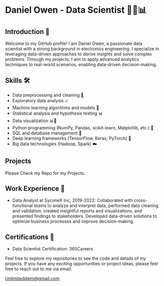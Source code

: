 # Daniel Owen - Data Scientist 👨‍🔬📊

## Introduction 👋

Welcome to my GitHub profile! I am Daniel Owen, a passionate data scientist with a strong background in electronics engineering. I specialize in leveraging data-driven approaches to derive insights and solve complex problems. Through my projects, I aim to apply advanced analytics techniques to real-world scenarios, enabling data-driven decision-making.

## Skills 🛠️

- Data preprocessing and cleaning 🧹
- Exploratory data analysis 📈
- Machine learning algorithms and models 🤖
- Statistical analysis and hypothesis testing 📊
- Data visualization 📊🎨
- Python programming (NumPy, Pandas, scikit-learn, Matplotlib, etc.) 🐍
- SQL and database management 💾
- Deep learning frameworks (TensorFlow, Keras, PyTorch) 🧠
- Big data technologies (Hadoop, Spark) ☁️
## Projects
Please Check my Repo for my Projects.

## Work Experience 💼

- Data Analyst at SyconeX Inc, 2019-2022: Collaborated with cross-functional teams to analyze and interpret data, performed data cleaning and validation, created insightful reports and visualizations, and presented findings to stakeholders. Developed data-driven solutions to optimize business processes and improve decision-making.

## Certifications 📜

- Data Scientist Certification: 365Careers

Feel free to explore my repositories to see the code and details of my projects. If you have any exciting opportunities or project ideas, please feel free to reach out to me via email.

Unlimiteddemi@gmail.com
